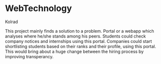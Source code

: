 # WebTechnology
Kolrad

This project mainly finds a solution to a problem.
Portal or a webapp which analyses where he/she stands among his peers.
Students could check company notices and internships using this portal.
Companies could start shortlisting students based on their ranks and their profile,
using this portal.
This would bring about a huge change between the hiring process by improving transperancy.

